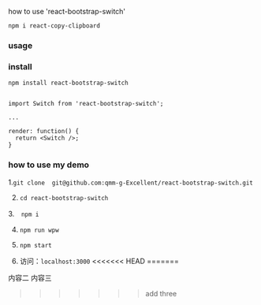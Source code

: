  how to use 'react-bootstrap-switch'
 

 `npm i react-copy-clipboard`

 ### usage

 ### install
`npm install react-bootstrap-switch`

```

import Switch from 'react-bootstrap-switch';

...

render: function() {
  return <Switch />;
}
```



 ### how to use my demo 

 1.`git clone  git@github.com:qmm-g-Excellent/react-bootstrap-switch.git`

 2. `cd react-bootstrap-switch`

 3.　`npm i`

 4. `npm run wpw`

 5. `npm start`

 6. 访问：`localhost:3000`
<<<<<<< HEAD
=======

内容二
内容三

>>>>>>> add three
